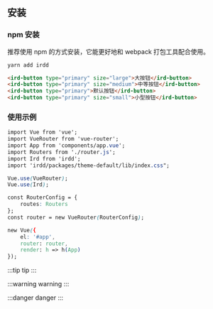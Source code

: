 ## 安装

### npm 安装

推荐使用 npm 的方式安装，它能更好地和 webpack 打包工具配合使用。

```js
yarn add irdd
```

```html
<ird-button type="primary" size="large">大按钮</ird-button>
<ird-button type="primary" size="medium">中等按钮</ird-button>
<ird-button type="primary">默认按钮</ird-button>
<ird-button type="primary" size="small">小型按钮</ird-button>
```

### 使用示例

```css
import Vue from 'vue';
import VueRouter from 'vue-router';
import App from 'components/app.vue';
import Routers from './router.js';
import Ird from 'irdd';
import 'irdd/packages/theme-default/lib/index.css";

Vue.use(VueRouter);
Vue.use(Ird);

const RouterConfig = {
    routes: Routers
};
const router = new VueRouter(RouterConfig);

new Vue({
    el: '#app',
    router: router,
    render: h => h(App)
});
```

:::tip
tip
:::

:::warning
warning
:::

:::danger
danger
:::
